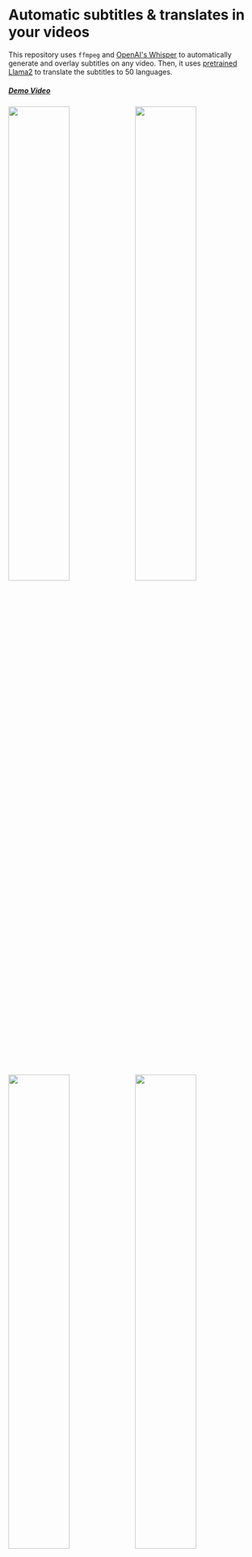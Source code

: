 # Automatic subtitles & translates in your videos

This repository uses `ffmpeg` and [OpenAI's Whisper](https://openai.com/blog/whisper) to automatically generate and overlay subtitles on any video. Then, it uses [pretrained Llama2](https://huggingface.co/SnypzZz/Llama2-13b-Language-translate) to translate the subtitles to 50 languages.

##### [Demo Video](https://youtu.be/vkvTpmQ7M48?si=qQLvYzwtsQ4djo4K)
<p align=“center” width=“100%”>
    <img src="https://github.com/YJ-20/auto-subtitle-llama/assets/68987494/85a41810-75ac-44f8-9b75-35c599032619" width="49%">
    <img src="https://github.com/YJ-20/auto-subtitle-llama/assets/68987494/88d42ad7-da9f-4749-9923-4ec9fc9ed040" width="49%">
    <img src="https://github.com/YJ-20/auto-subtitle-llama/assets/68987494/1c255fae-a1c5-4cb1-a60c-87a6aabfcf04" width="49%">
    <img src="https://github.com/YJ-20/auto-subtitle-llama/assets/68987494/91ad2860-18a7-460c-91e6-011265308433" width="49%">
</p>

## Installation

To get started, you'll need Python 3.7 or newer. Install the binary by running the following command:

    pip install git+https://github.com/YJ-20/auto-subtitle-llama

You'll also need to install [`ffmpeg`](https://ffmpeg.org/), which is available from most package managers:

```bash
# on Ubuntu or Debian
sudo apt update && sudo apt install ffmpeg

# on MacOS using Homebrew (https://brew.sh/)
brew install ffmpeg

# on Windows using Chocolatey (https://chocolatey.org/)
choco install ffmpeg
```

## Usage

The following command will generate a `subtitled/video.mp4` file contained the input video with overlayed subtitles.

    auto_subtitle_llama /path/to/video.mp4 -o subtitled/

The default setting (which selects the `small` model) works well for transcribing English. You can optionally use a bigger model for better results (especially with other languages). The available models are `tiny`, `tiny.en`, `base`, `base.en`, `small`, `small.en`, `medium`, `medium.en`, `large`.

    auto_subtitle_llama /path/to/video.mp4 --model medium

Adding `--translate_to language_code` will translate the subtitles into one of the 50 languages:

    auto_subtitle_llama /path/to/video.mp4 --translate_to language_code


Language Code
Language |Arabic|Czech|German|English|Spanish|Estonian|Finnish|French|Gujarati|Hindi|Italian|Japanese|Kazakh|Korean|Lithuanian|Latvian|Burmese|Nepali|Dutch|Romanian|Russian|Sinhala|Turkish|Vietnamese|Chinese|Afrikaans|Azerbaijani|Bengali|Persian|Hebrew|Croatian|Indonesian|Georgian|Khmer|Macedonian|Malayalam|Mongolian|Marathi|Polish|Pashto|Portuguese|Swedish|Swahili|Tamil|Telugu|Thai|Tagalog|Ukrainian|Urdu|Xhosa|Galician|Slovene
:--- | :---: | :---: | :---: | :---: | :---: | :---: | :---: | :---: | :---: | :---: | :---: | :---: | :---: | :---: | :---: | :---: | :---: | :---: | :---: | :---: | :---: | :---: | :---: | :---: | :---: | :---: | :---: | :---: | :---: | :---: | :---: | :---: | :---: | :---: | :---: | :---: | :---: | :---: | :---: | :---: | :---: | :---: | :---: | :---: | :---: | :---: | :---: | :---: | :---: | :---: | :---: | :---:
Code |ar_AR|cs_CZ|de_DE|en_XX|es_XX|et_EE|fi_FI|fr_XX|gu_IN|hi_IN|it_IT|ja_XX|kk_KZ|ko_KR|lt_LT|lv_LV|my_MM|ne_NP|nl_XX|ro_RO|ru_RU|si_LK|tr_TR|vi_VN|zh_CN|af_ZA|az_AZ|bn_IN|fa_IR|he_IL|hr_HR|id_ID|ka_GE|km_KH|mk_MK|ml_IN|mn_MN|mr_IN|pl_PL|ps_AF|pt_XX|sv_SE|sw_KE|ta_IN|te_IN|th_TH|tl_XX|uk_UA|ur_PK|xh_ZA|gl_ES|sl_SI

Run the following to view all available options:

    auto_subtitle_llama --help

## License

This script is open-source and licensed under the MIT License. For more details, check the [LICENSE](LICENSE) file.


 